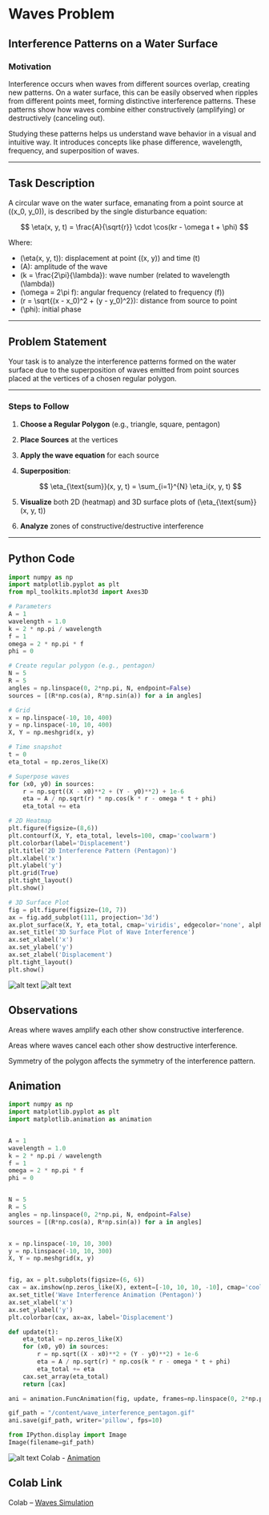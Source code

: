 # Waves Problem 

## Interference Patterns on a Water Surface

### Motivation

Interference occurs when waves from different sources overlap, creating new patterns. On a water surface, this can be easily observed when ripples from different points meet, forming distinctive interference patterns. These patterns show how waves combine either constructively (amplifying) or destructively (canceling out).

Studying these patterns helps us understand wave behavior in a visual and intuitive way. It introduces concepts like phase difference, wavelength, frequency, and superposition of waves.

---

## Task Description

A circular wave on the water surface, emanating from a point source at \((x_0, y_0)\), is described by the single disturbance equation:

$$
\eta(x, y, t) = \frac{A}{\sqrt{r}} \cdot \cos(kr - \omega t + \phi)
$$

Where:

- \(\eta(x, y, t)\): displacement at point \((x, y)\) and time \(t\)  
- \(A\): amplitude of the wave  
- \(k = \frac{2\pi}{\lambda}\): wave number (related to wavelength \(\lambda\))  
- \(\omega = 2\pi f\): angular frequency (related to frequency \(f\))  
- \(r = \sqrt{(x - x_0)^2 + (y - y_0)^2}\): distance from source to point  
- \(\phi\): initial phase

---

## Problem Statement

Your task is to analyze the interference patterns formed on the water surface due to the superposition of waves emitted from point sources placed at the vertices of a chosen regular polygon.

---

### Steps to Follow

1. **Choose a Regular Polygon** (e.g., triangle, square, pentagon)  
2. **Place Sources** at the vertices  
3. **Apply the wave equation** for each source  
4. **Superposition**:

   $$
   \eta_{\text{sum}}(x, y, t) = \sum_{i=1}^{N} \eta_i(x, y, t)
   $$

5. **Visualize** both 2D (heatmap) and 3D surface plots of \(\eta_{\text{sum}}(x, y, t)\)  
6. **Analyze** zones of constructive/destructive interference

---

## Python Code

```python
import numpy as np
import matplotlib.pyplot as plt
from mpl_toolkits.mplot3d import Axes3D

# Parameters
A = 1
wavelength = 1.0
k = 2 * np.pi / wavelength
f = 1
omega = 2 * np.pi * f
phi = 0

# Create regular polygon (e.g., pentagon)
N = 5
R = 5
angles = np.linspace(0, 2*np.pi, N, endpoint=False)
sources = [(R*np.cos(a), R*np.sin(a)) for a in angles]

# Grid
x = np.linspace(-10, 10, 400)
y = np.linspace(-10, 10, 400)
X, Y = np.meshgrid(x, y)

# Time snapshot
t = 0
eta_total = np.zeros_like(X)

# Superpose waves
for (x0, y0) in sources:
    r = np.sqrt((X - x0)**2 + (Y - y0)**2) + 1e-6
    eta = A / np.sqrt(r) * np.cos(k * r - omega * t + phi)
    eta_total += eta

# 2D Heatmap
plt.figure(figsize=(8,6))
plt.contourf(X, Y, eta_total, levels=100, cmap='coolwarm')
plt.colorbar(label='Displacement')
plt.title('2D Interference Pattern (Pentagon)')
plt.xlabel('x')
plt.ylabel('y')
plt.grid(True)
plt.tight_layout()
plt.show()

# 3D Surface Plot
fig = plt.figure(figsize=(10, 7))
ax = fig.add_subplot(111, projection='3d')
ax.plot_surface(X, Y, eta_total, cmap='viridis', edgecolor='none', alpha=0.85)
ax.set_title('3D Surface Plot of Wave Interference')
ax.set_xlabel('x')
ax.set_ylabel('y')
ax.set_zlabel('Displacement')
plt.tight_layout()
plt.show()
```
![alt text](image.png)
![alt text](image-1.png)
## Observations
Areas where waves amplify each other show constructive interference.

 Areas where waves cancel each other show destructive interference.

 Symmetry of the polygon affects the symmetry of the interference pattern.
## Animation
```python
import numpy as np
import matplotlib.pyplot as plt
import matplotlib.animation as animation


A = 1
wavelength = 1.0
k = 2 * np.pi / wavelength
f = 1
omega = 2 * np.pi * f
phi = 0


N = 5
R = 5
angles = np.linspace(0, 2*np.pi, N, endpoint=False)
sources = [(R*np.cos(a), R*np.sin(a)) for a in angles]


x = np.linspace(-10, 10, 300)
y = np.linspace(-10, 10, 300)
X, Y = np.meshgrid(x, y)


fig, ax = plt.subplots(figsize=(6, 6))
cax = ax.imshow(np.zeros_like(X), extent=[-10, 10, 10, -10], cmap='coolwarm', origin='upper', animated=True)
ax.set_title('Wave Interference Animation (Pentagon)')
ax.set_xlabel('x')
ax.set_ylabel('y')
plt.colorbar(cax, ax=ax, label='Displacement')

def update(t):
    eta_total = np.zeros_like(X)
    for (x0, y0) in sources:
        r = np.sqrt((X - x0)**2 + (Y - y0)**2) + 1e-6
        eta = A / np.sqrt(r) * np.cos(k * r - omega * t + phi)
        eta_total += eta
    cax.set_array(eta_total)
    return [cax]

ani = animation.FuncAnimation(fig, update, frames=np.linspace(0, 2*np.pi, 60), interval=100, blit=True)

gif_path = "/content/wave_interference_pentagon.gif"
ani.save(gif_path, writer='pillow', fps=10)

from IPython.display import Image
Image(filename=gif_path)
```
![alt text](<wave_interference_pentagon (1).gif>)
Colab - [Animation](https://colab.research.google.com/drive/1350Ts3XC-3kRtY9tPQg-F_WngsCFbwdo?usp=sharing)
## Colab Link
Colab – [Waves Simulation](https://colab.research.google.com/drive/1UnVcdo-jVKDDhnNkeHCr0dmhppP3l8BJ?usp=sharing)
